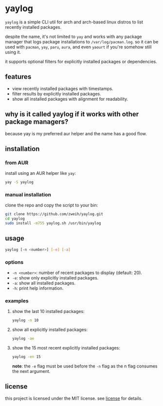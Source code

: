 # yaylog

`yaylog` is a simple CLI util for arch and arch-based linux distros to list recently installed packages.

despite the name, it's not limited to `yay` and works with any package manager that logs package installations to `/var/log/pacman.log`. so it can be used with `pacman`, `yay`, `paru`, `aura`, and even `yaourt` if you're somehow still using it.

it supports optional filters for explicitly installed packages or dependencies.

## features

- view recently installed packages with timestamps.
- filter results by explicitly installed packages.
- show all installed packages with alignment for readability.

## why is it called yaylog if it works with other package managers?
because yay is my preferred aur helper and the name has a good flow.

## installation

### from AUR
install using an AUR helper like `yay`:
```bash
yay -S yaylog
```

### manual installation
clone the repo and copy the script to your bin:
```bash
git clone https://github.com/zweih/yaylog.git
cd yaylog
sudo install -m755 yaylog.sh /usr/bin/yaylog
```

## usage

```bash
yaylog [-n <number>] [-e] [-a]
```

### options
- `-n <number>`: number of recent packages to display (default: 20).
- `-e`: show only explicitly installed packages.
- `-a`: show all installed packages.
- `-h`: print help information.

### examples
1. show the last 10 installed packages:
   ```bash
   yaylog -n 10
   ```
2. show all explicitly installed packages:
   ```bash
   yaylog -ae
   ```
3. show the 15 most recent explicitly installed packages:
   ```bash
   yaylog -en 15
   ```

   **note**: the `-e` flag must be used before the `-n` flag as the n flag consumes the next argument.

## license

this project is licensed under the MIT license. see [license](LICENSE) for details.
